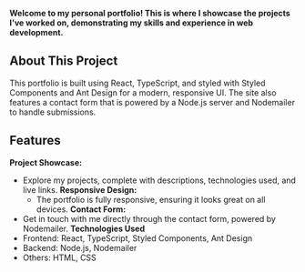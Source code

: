 **Welcome to my personal portfolio! This is where I showcase the projects I've worked on, demonstrating my skills and experience in web development.**

 ## About This Project
This portfolio is built using React, TypeScript, and styled with Styled Components and Ant Design for a modern, responsive UI. The site also features a contact form that is powered by a Node.js server and Nodemailer to handle submissions.

## Features
**Project Showcase:**
- Explore my projects, complete with descriptions, technologies used, and live links.
**Responsive Design:**
  -  The portfolio is fully responsive, ensuring it looks great on all devices.
**Contact Form:**
-  Get in touch with me directly through the contact form, powered by Nodemailer.
**Technologies Used**
- Frontend: React, TypeScript, Styled Components, Ant Design
- Backend: Node.js, Nodemailer
- Others: HTML, CSS
